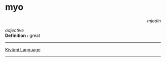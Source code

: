 
# myo

<div align="right"><i>mjodin</i></div>

*adjective*  
**Definition :** great  

---

[Kivümi Language](../README.md)

---
